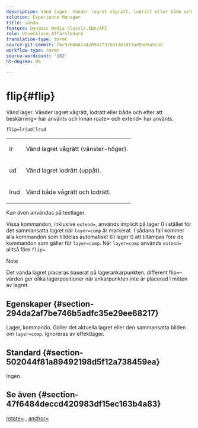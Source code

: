 ```yaml
---
description: Vänd lager. Vänder lagret vågrätt, lodrätt eller både och efter att beskärning= har använts och innan roate= och extend= har använts.
solution: Experience Manager
title: vända
feature: Dynamic Media Classic,SDK/API
role: Utvecklare,Affärsledare
translation-type: tm+mt
source-git-commit: f6c97606d7a4209427316d7367013ad9585a5cae
workflow-type: tm+mt
source-wordcount: '162'
ht-degree: 0%

---
```



# flip{#flip}

Vänd lager. Vänder lagret vågrätt, lodrätt eller både och efter att beskärning= har använts och innan roate= och extend= har använts.

`flip=lr|ud|lrud`

<table id="simpletable_072CA0E24B7146D48AEFD70E51E849C2"> 
 <tr class="strow"> 
  <td class="stentry"> <p> <span class="codeph"> lr  </span> </p> </td> 
  <td class="stentry"> <p>Vänd lagret vågrätt (vänster-höger). </p> </td> 
 </tr> 
 <tr class="strow"> 
  <td class="stentry"> <p> <span class="codeph"> ud  </span> </p> </td> 
  <td class="stentry"> <p>Vänd lagret lodrätt (uppåt). </p> </td> 
 </tr> 
 <tr class="strow"> 
  <td class="stentry"> <p> <span class="codeph"> lrud  </span> </p> </td> 
  <td class="stentry"> <p>Vänd både vågrätt och lodrätt. </p> </td> 
 </tr> 
</table>

Kan även användas på textlager.

Vissa kommandon, inklusive `extend=`, används implicit på lager 0 i stället för det sammansatta lagret när `layer=comp` är markerat. I sådana fall kommer alla kommandon som tilldelas automatiskt till lager 0 att tillämpas före de kommandon som gäller för `layer=comp`. När `layer=comp` används `extend=` alltså före `flip=`.

>[!NOTE]
>
>Det vända lagret placeras baserat på lagerankarpunkten. different flip=-värden ger olika lagerpositioner när ankarpunkten inte är placerad i mitten av lagret.

## Egenskaper {#section-294da2af7be746b5adfc35e29ee68217}

Lager, kommando. Gäller det aktuella lagret eller den sammansatta bilden om `layer=comp`. Ignoreras av effektlager.

## Standard {#section-502044f81a89492198d5f12a738459ea}

Ingen.

## Se även {#section-47f6484deccd420983df15ec163b4a83}

[rotate=](../../../../../is-api/http-ref/image-serving-api-ref/c-http-protocol-reference/c-command-reference/r-rotate.md#reference-12abb086635546ec9ec2e1a793dc1096) ,  [anchor=](../../../../../is-api/http-ref/image-serving-api-ref/c-http-protocol-reference/c-command-reference/r-anchor.md#reference-6661e548ab284b82828d8d94c8ddeb7c)
